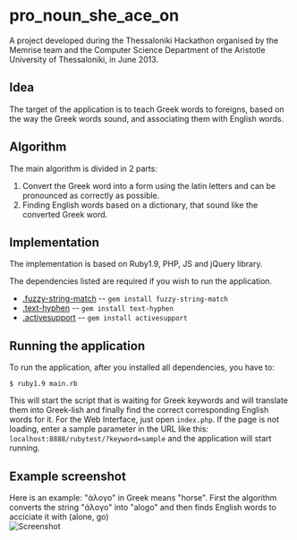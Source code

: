 pro_noun_she_ace_on
===================
A project developed during the Thessaloniki Hackathon organised by the Memrise team and the Computer Science Department of the Aristotle University of Thessaloniki, in June 2013.

Idea
-------

The target of the application is to teach Greek words to foreigns, based on the way the Greek words sound, and associating them with English words.

Algorithm
-------

The main algorithm is divided in 2 parts:<br/>
1. Convert the Greek word into a form using the latin letters and can be pronounced as correctly as possible.<br/>
2. Finding English words based on a dictionary, that sound like the converted Greek word.

Implementation
-------

The implementation is based on Ruby1.9, PHP, JS and jQuery library.

The dependencies listed are required if you wish to run the application.
* [.fuzzy-string-match](https://github.com/kiyoka/fuzzy-string-match) -- `gem install fuzzy-string-match`
* [.text-hyphen](https://github.com/halostatue/text-hyphen) -- `gem install text-hyphen`
* [.activesupport](https://github.com/rails/rails/tree/master/activesupport) -- `gem install activesupport`

Running the application
-------

To run the application, after you installed all dependencies, you have to:

    $ ruby1.9 main.rb

This will start the script that is waiting for Greek keywords and will translate them into Greek-lish and finally find the correct corresponding English words for it.
For the Web Interface, just open `index.php`. If the page is not loading, enter a sample parameter in the URL like this:
`localhost:8888/rubytest/?keyword=sample` and the application will start running.

Example screenshot
--------
Here is an example: "άλογο" in Greek means "horse". First the algorithm converts the string "άλογο" into "alogo" and then finds English words to acciciate it with (alone, go)
<br/>![Screenshot](http://i.imgflip.com/1vd2m.gif)
